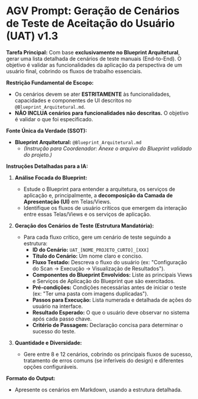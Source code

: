 # AGV Prompt: Geração de Cenários de Teste de Aceitação do Usuário (UAT) v1.3

**Tarefa Principal:** Com base **exclusivamente no Blueprint Arquitetural**, gerar uma lista detalhada de cenários de teste manuais (End-to-End). O objetivo é validar as funcionalidades da aplicação da perspectiva de um usuário final, cobrindo os fluxos de trabalho essenciais.

**Restrição Fundamental de Escopo:**

- Os cenários devem se ater **ESTRITAMENTE** às funcionalidades, capacidades e componentes de UI descritos no `@Blueprint_Arquitetural.md`.
- **NÃO INCLUA cenários para funcionalidades não descritas.** O objetivo é validar o que foi especificado.

**Fonte Única da Verdade (SSOT):**

- **Blueprint Arquitetural:** `@Blueprint_Arquitetural.md`
  - _(Instrução para Coordenador: Anexe o arquivo do Blueprint validado do projeto.)_

**Instruções Detalhadas para a IA:**

1.  **Análise Focada do Blueprint:**

    - Estude o Blueprint para entender a arquitetura, os serviços de aplicação e, principalmente, a **decomposição da Camada de Apresentação (UI)** em Telas/Views.
    - Identifique os fluxos de usuário críticos que emergem da interação entre essas Telas/Views e os serviços de aplicação.

2.  **Geração dos Cenários de Teste (Estrutura Mandatória):**

    - Para cada fluxo crítico, gere um cenário de teste seguindo a estrutura:
      - **ID do Cenário:** `UAT_[NOME_PROJETO_CURTO]_[XXX]`
      - **Título do Cenário:** Um nome claro e conciso.
      - **Fluxo Testado:** Descreva o fluxo do usuário (ex: "Configuração do Scan -> Execução -> Visualização de Resultados").
      - **Componentes do Blueprint Envolvidos:** Liste as principais Views e Serviços de Aplicação do Blueprint que são exercitados.
      - **Pré-condições:** Condições necessárias antes de iniciar o teste (ex: "Ter uma pasta com imagens duplicadas").
      - **Passos para Execução:** Lista numerada e detalhada de ações do usuário na interface.
      - **Resultado Esperado:** O que o usuário deve observar no sistema após cada passo chave.
      - **Critério de Passagem:** Declaração concisa para determinar o sucesso do teste.

3.  **Quantidade e Diversidade:**
    - Gere entre 8 e 12 cenários, cobrindo os principais fluxos de sucesso, tratamento de erros comuns (se inferíveis do design) e diferentes opções configuráveis.

**Formato do Output:**

- Apresente os cenários em Markdown, usando a estrutura detalhada.
